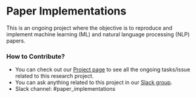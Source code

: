 # Paper Implementations
This is an ongoing project where the objective is to reproduce and implement machine learning (ML) and natural language processing (NLP) papers. 


### How to Contribute?
- You can check out our [Project page](https://github.com/orgs/dair-ai/projects/8) to see all the ongoing tasks/issue related to this research project.
- You can ask anything related to this project in our [Slack group](https://join.slack.com/t/dairai/shared_invite/zt-dv2dwzj7-F9HT047jIGkunNKv88lQ~g). 
- Slack channel: #paper_implementations
